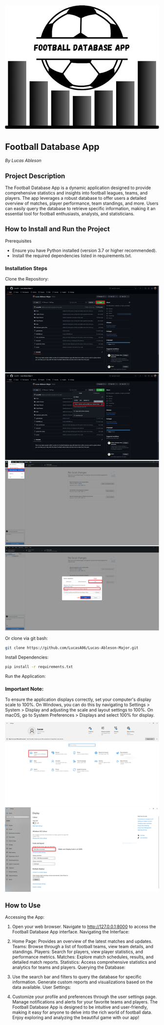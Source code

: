 <p align="center">
  <picture>
    <source media="(prefers-color-scheme: dark)" srcset="./documentation_images/icon.png">
    <img src="./documentation_images/icon.png">
  </picture>
</p>

# Football Database App
*By Lucas Ableson*
## Project Description
The Football Database App is a dynamic application designed to provide comprehensive statistics and insights into football leagues, teams, and players. The app leverages a robust database to offer users a detailed overview of matches, player performance, team standings, and more. Users can easily query the database to retrieve specific information, making it an essential tool for football enthusiasts, analysts, and statisticians.

## How to Install and Run the Project
Prerequisites
* Ensure you have Python installed (version 3.7 or higher recommended).
* Install the required dependencies listed in requirements.txt.

### Installation Steps
Clone the Repository:

![](documentation_images/doc3.PNG)
![](documentation_images/doc4.PNG)
![](documentation_images/doc5.PNG)
![](documentation_images/doc6.PNG)

Or clone via git bash:
```bash
git clone https://github.com/LucasA06/Lucas-Ableson-Major.git
```

Install Dependencies:

```bash
pip install -r requirements.txt
```

Run the Application:


### Important Note:
To ensure the application displays correctly, set your computer's display scale to 100%. On Windows, you can do this by navigating to Settings > System > Display and adjusting the scale and layout settings to 100%. On macOS, go to System Preferences > Displays and select 100% for display.

![](documentation_images/doc1.PNG)
![](documentation_images/doc2.PNG)

## How to Use
Accessing the App:

1. Open your web browser.
Navigate to http://127.0.0.1:8000 to access the Football Database App interface.
Navigating the Interface:

2. Home Page: Provides an overview of the latest matches and updates.
Teams: Browse through a list of football teams, view team details, and standings.
Players: Search for players, view player statistics, and performance metrics.
Matches: Explore match schedules, results, and detailed match reports.
Statistics: Access comprehensive statistics and analytics for teams and players.
Querying the Database:

3. Use the search bar and filters to query the database for specific information.
Generate custom reports and visualizations based on the data available.
User Settings:

4. Customize your profile and preferences through the user settings page.
Manage notifications and alerts for your favorite teams and players.
The Football Database App is designed to be intuitive and user-friendly, making it easy for anyone to delve into the rich world of football data. Enjoy exploring and analyzing the beautiful game with our app!
